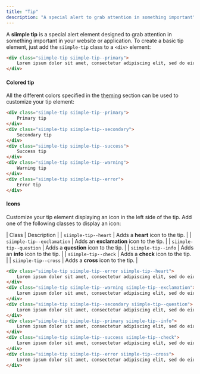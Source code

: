 ```yaml
---
title: "Tip"
description: "A special alert to grab attention in something important"
---
```


<style>
.siimple-tip:last-child {
    margin-bottom: 0px !important;
}
</style>

A **siimple tip** is a special alert element designed to grab attention in something important in your website or application. To create a basic tip element, just add the `siimple-tip` class to a `<div>` element:

```html preview="true"
<div class="siimple-tip siimple-tip--primary">
    Lorem ipsum dolor sit amet, consectetur adipiscing elit, sed do eiusmod tempor incididunt ut labore et dolore magna aliqua.
</div>
```


#### Colored tip

All the different colors specified in the [theming](../getting-started/theming.html) section can be used to customize your tip element:

```html preview="true"
<div class="siimple-tip siimple-tip--primary">
    Primary tip
</div>
<div class="siimple-tip siimple-tip--secondary">
    Secondary tip
</div>
<div class="siimple-tip siimple-tip--success">
    Success tip
</div>
<div class="siimple-tip siimple-tip--warning">
    Warning tip
</div>
<div class="siimple-tip siimple-tip--error">
    Error tip
</div>
```


#### Icons

Customize your tip element displaying an icon in the left side of the tip. Add one of the following classes to display an icon:

| Class | Description |
| `siimple-tip--heart` | Adds a **heart** icon to the tip. |
| `siimple-tip--exclamation` | Adds an **exclamation** icon to the tip. |
| `siimple-tip--question` | Adds a **question** icon to the tip. |
| `siimple-tip--info` | Adds an **info** icon to the tip. |
| `siimple-tip--check` | Adds a **check** icon to the tip. |
| `siimple-tip--cross` | Adds a **cross** icon to the tip. |

```html preview="true"
<div class="siimple-tip siimple-tip--error siimple-tip--heart">
    Lorem ipsum dolor sit amet, consectetur adipiscing elit, sed do eiusmod tempor incididunt ut labore et dolore magna aliqua.
</div>
<div class="siimple-tip siimple-tip--warning siimple-tip--exclamation">
    Lorem ipsum dolor sit amet, consectetur adipiscing elit, sed do eiusmod tempor incididunt ut labore et dolore magna aliqua.
</div>
<div class="siimple-tip siimple-tip--secondary siimple-tip--question">
    Lorem ipsum dolor sit amet, consectetur adipiscing elit, sed do eiusmod tempor incididunt ut labore et dolore magna aliqua.
</div>
<div class="siimple-tip siimple-tip--primary siimple-tip--info">
    Lorem ipsum dolor sit amet, consectetur adipiscing elit, sed do eiusmod tempor incididunt ut labore et dolore magna aliqua.
</div>
<div class="siimple-tip siimple-tip--success siimple-tip--check">
    Lorem ipsum dolor sit amet, consectetur adipiscing elit, sed do eiusmod tempor incididunt ut labore et dolore magna aliqua.
</div>
<div class="siimple-tip siimple-tip--error siimple-tip--cross">
    Lorem ipsum dolor sit amet, consectetur adipiscing elit, sed do eiusmod tempor incididunt ut labore et dolore magna aliqua.
</div>
```


